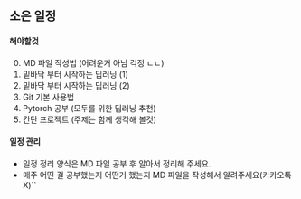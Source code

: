 ## 소은 일정

#### 해야할것
0. MD 파일 작성법 (어려운거 아님 걱정 ㄴㄴ)
1. 밑바닥 부터 시작하는 딥러닝 (1)
2. 밑바닥 부터 시작하는 딥러닝 (2)
3. Git 기본 사용법
4. Pytorch 공부 (모두를 위한 딥러닝 추천)
5. 간단 프로젝트 (주제는 함께 생각해 볼것)

#### 일정 관리
- 일정 정리 양식은 MD 파일 공부 후 알아서 정리해 주세요.
- 매주 어떤 걸 공부했는지 어떤거 했는지 MD 파일을 작성해서 알려주세요(카카오톡 X)``